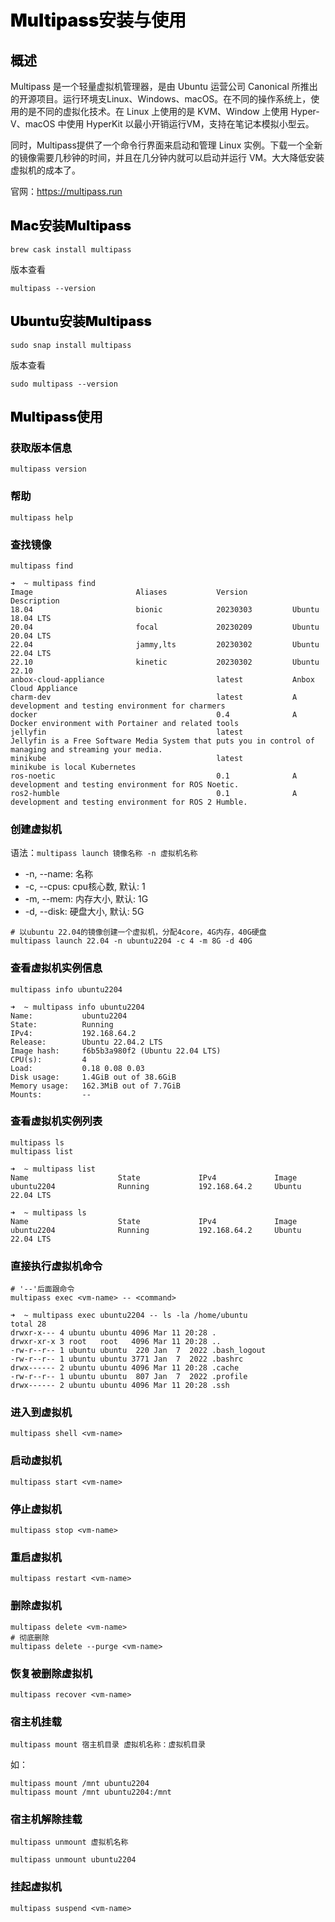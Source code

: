 # <font style="color:black;font-weight:bolder">Multipass安装与使用</font>

## <font style="color:black;font-weight:bolder">概述</font>

Multipass 是一个轻量虚拟机管理器，是由 Ubuntu 运营公司 Canonical 所推出的开源项目。运行环境支Linux、Windows、macOS。在不同的操作系统上，使用的是不同的虚拟化技术。在 Linux 上使用的是 KVM、Window 上使用 Hyper-V、macOS 中使用 HyperKit 以最小开销运行VM，支持在笔记本模拟小型云。

同时，Multipass提供了一个命令行界面来启动和管理 Linux 实例。下载一个全新的镜像需要几秒钟的时间，并且在几分钟内就可以启动并运行 VM。大大降低安装虚拟机的成本了。

官网：https://multipass.run

## <font style="color:black;font-weight:bolder">Mac安装Multipass</font>

```shell
brew cask install multipass
```

版本查看

```shell
multipass --version
```

## <font style="color:black;font-weight:bolder">Ubuntu安装Multipass</font>

```shell
sudo snap install multipass
```

版本查看

```shell
sudo multipass --version
```

## <font style="color:black;font-weight:bolder">Multipass使用</font>

### <font style="color:black;font-weight:bolder">获取版本信息</font>

```
multipass version
```

### <font style="color:black;font-weight:bolder">帮助</font>

```shell
multipass help
```

### <font style="color:black;font-weight:bolder">查找镜像</font>

```shell
multipass find
```

```shell
➜  ~ multipass find
Image                       Aliases           Version          Description
18.04                       bionic            20230303         Ubuntu 18.04 LTS
20.04                       focal             20230209         Ubuntu 20.04 LTS
22.04                       jammy,lts         20230302         Ubuntu 22.04 LTS
22.10                       kinetic           20230302         Ubuntu 22.10
anbox-cloud-appliance                         latest           Anbox Cloud Appliance
charm-dev                                     latest           A development and testing environment for charmers
docker                                        0.4              A Docker environment with Portainer and related tools
jellyfin                                      latest           Jellyfin is a Free Software Media System that puts you in control of managing and streaming your media.
minikube                                      latest           minikube is local Kubernetes
ros-noetic                                    0.1              A development and testing environment for ROS Noetic.
ros2-humble                                   0.1              A development and testing environment for ROS 2 Humble.
```

### <font style="color:black;font-weight:bolder">创建虚拟机</font>

语法：`multipass launch 镜像名称 -n 虚拟机名称`

- -n, --name: 名称
- -c, --cpus: cpu核心数, 默认: 1
- -m, --mem: 内存大小, 默认: 1G
- -d, --disk: 硬盘大小, 默认: 5G

```shell
# 以ubuntu 22.04的镜像创建一个虚拟机，分配4core，4G内存，40G硬盘
multipass launch 22.04 -n ubuntu2204 -c 4 -m 8G -d 40G
```

### <font style="color:black;font-weight:bolder">查看虚拟机实例信息</font>

```shell
multipass info ubuntu2204
```

```shell
➜  ~ multipass info ubuntu2204             
Name:           ubuntu2204
State:          Running
IPv4:           192.168.64.2
Release:        Ubuntu 22.04.2 LTS
Image hash:     f6b5b3a980f2 (Ubuntu 22.04 LTS)
CPU(s):         4
Load:           0.18 0.08 0.03
Disk usage:     1.4GiB out of 38.6GiB
Memory usage:   162.3MiB out of 7.7GiB
Mounts:         --
```

### <font style="color:black;font-weight:bolder">查看虚拟机实例列表</font>

```shell
multipass ls
multipass list
```

```shell
➜  ~ multipass list
Name                    State             IPv4             Image
ubuntu2204              Running           192.168.64.2     Ubuntu 22.04 LTS

➜  ~ multipass ls  
Name                    State             IPv4             Image
ubuntu2204              Running           192.168.64.2     Ubuntu 22.04 LTS
```

### <font style="color:black;font-weight:bolder">直接执行虚拟机命令</font>

```shell
# '--'后面跟命令
multipass exec <vm-name> -- <command>
```

```shell
➜  ~ multipass exec ubuntu2204 -- ls -la /home/ubuntu
total 28
drwxr-x--- 4 ubuntu ubuntu 4096 Mar 11 20:28 .
drwxr-xr-x 3 root   root   4096 Mar 11 20:28 ..
-rw-r--r-- 1 ubuntu ubuntu  220 Jan  7  2022 .bash_logout
-rw-r--r-- 1 ubuntu ubuntu 3771 Jan  7  2022 .bashrc
drwx------ 2 ubuntu ubuntu 4096 Mar 11 20:28 .cache
-rw-r--r-- 1 ubuntu ubuntu  807 Jan  7  2022 .profile
drwx------ 2 ubuntu ubuntu 4096 Mar 11 20:28 .ssh
```

### <font style="color:black;font-weight:bolder">进入到虚拟机</font>

```shell
multipass shell <vm-name>
```

### <font style="color:black;font-weight:bolder">启动虚拟机</font>

```shell
multipass start <vm-name>
```

### <font style="color:black;font-weight:bolder">停止虚拟机</font>

```shell
multipass stop <vm-name>
```

### <font style="color:black;font-weight:bolder">重启虚拟机</font>

```shell
multipass restart <vm-name>
```

### <font style="color:black;font-weight:bolder">删除虚拟机</font>

```shell
multipass delete <vm-name>
# 彻底删除
multipass delete --purge <vm-name> 
```

### <font style="color:black;font-weight:bolder">恢复被删除虚拟机</font>

```
multipass recover <vm-name> 
```

### <font style="color:black;font-weight:bolder">宿主机挂载</font>

`multipass mount 宿主机目录 虚拟机名称：虚拟机目录`

如：

```shell
multipass mount /mnt ubuntu2204
multipass mount /mnt ubuntu2204:/mnt
```

### <font style="color:black;font-weight:bolder">宿主机解除挂载</font>

`multipass unmount 虚拟机名称`

```shell
multipass unmount ubuntu2204
```

### <font style="color:black;font-weight:bolder">挂起虚拟机</font>

```
multipass suspend <vm-name>
```

